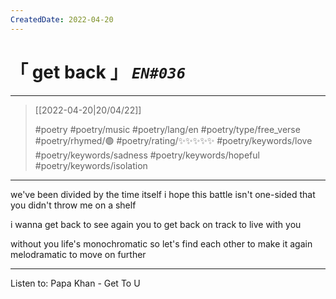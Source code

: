 ```yaml
---
CreatedDate: 2022-04-20
---
```

# &#12300; get back &#12301; *`EN#036`*

---

> [[2022-04-20|20/04/22]]
> 
> #poetry 
> #poetry/music 
> #poetry/lang/en 
> #poetry/type/free_verse 
> #poetry/rhymed/🟢 
> #poetry/rating/✨✨✨✨✨ 
> #poetry/keywords/love #poetry/keywords/sadness #poetry/keywords/hopeful #poetry/keywords/isolation 

---

we've been divided
by the time itself
i hope this battle isn't one-sided
that you didn't throw me on a shelf

i wanna get back
to see again you
to get back on track
to live with you

without you life's monochromatic
so let's find each other
to make it again melodramatic
to move on further

---

Listen to: Papa Khan - Get To U